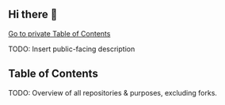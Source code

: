 ## Hi there 👋

[Go to private Table of Contents](https://docs.github.com/en/organizations/collaborating-with-groups-in-organizations/customizing-your-organizations-profile#adding-a-member-only-organization-profile-readme)

<!--

**Here are some ideas to get you started:**

🙋‍♀️ A short introduction - what is your organization all about?
🌈 Contribution guidelines - how can the community get involved?
👩‍💻 Useful resources - where can the community find your docs? Is there anything else the community should know?
🍿 Fun facts - what does your team eat for breakfast?
🧙 Remember, you can do mighty things with the power of [Markdown](https://docs.github.com/github/writing-on-github/getting-started-with-writing-and-formatting-on-github/basic-writing-and-formatting-syntax)
-->

TODO: Insert public-facing description

## Table of Contents

TODO: Overview of all repositories & purposes, excluding forks.
